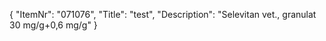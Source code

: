 {
  "ItemNr": "071076",
  "Title": "test",
  "Description": "Selevitan vet., granulat 30 mg/g+0,6 mg/g"
}